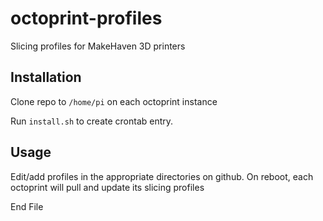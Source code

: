 # octoprint-profiles

Slicing profiles for MakeHaven 3D printers

## Installation

Clone repo to `/home/pi` on each octoprint instance

Run `install.sh` to create crontab entry.

## Usage

Edit/add profiles in the appropriate directories on github. 
On reboot, each octoprint will pull and update its slicing profiles

End File
